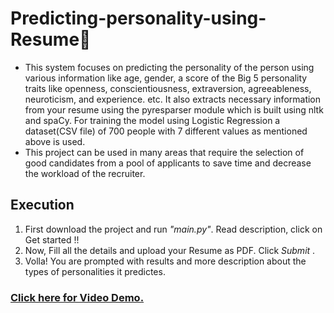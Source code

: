 # Predicting-personality-using-Resume📑
* This system focuses on predicting the personality of the person using various information like age, gender, a score of the Big 5 personality traits like openness, conscientiousness, extraversion, agreeableness, neuroticism, and experience. etc. It also extracts necessary information from your resume using the pyresparser module which is built using nltk and spaCy. For training the model using Logistic Regression a dataset(CSV file) of 700 people with 7 different values as mentioned above is used.
* This project can be used in many areas that require the selection of good candidates from a pool of applicants to save time and decrease the workload of the recruiter. 
## Execution
1. First download the project and run _"main.py"_. Read description, click on Get started !!
2. Now, Fill all the details and upload your Resume as PDF. Click _Submit_ .
3. Volla! You are prompted with results and more description about the types of personalities it predictes. </br>

### [Click here for Video Demo.](https://drive.google.com/file/d/14KlsWj3Nb3lU_w9duLQS_p9-d0F0nk9A/view?usp=sharing)
